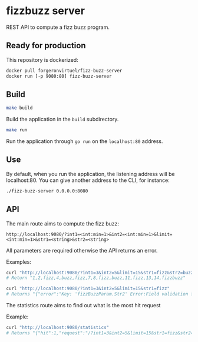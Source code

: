 # fizzbuzz server

REST API to compute a fizz buzz program.

## Ready for production

This repository is dockerized:

```sh
docker pull forgeronvirtuel/fizz-buzz-server
docker run [-p 9080:80] fizz-buzz-server
```

## Build

```sh
make build
```

Build the application in the `build` subdirectory.

```sh
make run
```

Run the application through `go run` on the `localhost:80` address.

## Use

By default, when you run the application, the listening address will be
localhost:80. You can give another address to the CLI, for instance:

```sh
./fizz-buzz-server 0.0.0.0:8080
```

## API

The main route aims to compute the fizz buzz:

```
http://localhost:9080/?int1=<int:min=1>&int2=<int:min=1>&limit=<int:min=1>&str1=<string>&str2=<string>
```

All parameters are required otherwise the API returns an error.

Examples:

```sh
curl "http://localhost:9080/?int1=3&int2=5&limit=15&str1=fizz&str2=buzz"
# Return "1,2,fizz,4,buzz,fizz,7,8,fizz,buzz,11,fizz,13,14,fizzbuzz"

curl "http://localhost:9080/?int1=3&int2=5&limit=15&str1=fizz"
# Returns "{"error":"Key: 'fizzBuzzParam.Str2' Error:Field validation for 'Str2' failed on the 'required' tag"}"
```

The statistics route aims to find out what is the most hit request

Example:

```sh
curl "http://localhost:9080/statistics"
# Returns "{"hit":1,"request":"/?int1=3&int2=5&limit=15&str1=fizz&str2=buzz"}"
```

